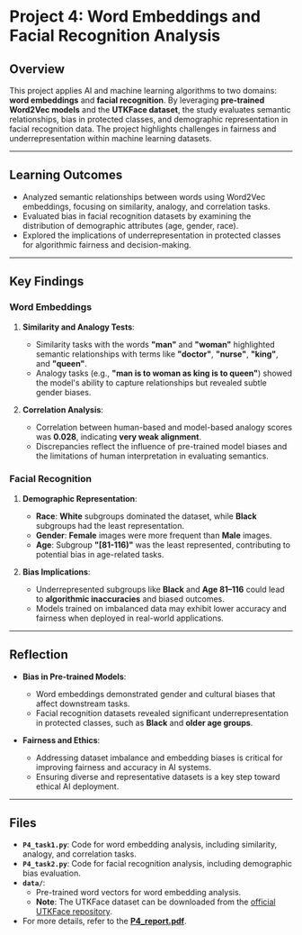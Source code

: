 # Project 4: Word Embeddings and Facial Recognition Analysis

## Overview

This project applies AI and machine learning algorithms to two domains: **word embeddings** and **facial recognition**. By leveraging **pre-trained Word2Vec models** and the **UTKFace dataset**, the study evaluates semantic relationships, bias in protected classes, and demographic representation in facial recognition data. The project highlights challenges in fairness and underrepresentation within machine learning datasets.

---

## Learning Outcomes
- Analyzed semantic relationships between words using Word2Vec embeddings, focusing on similarity, analogy, and correlation tasks.
- Evaluated bias in facial recognition datasets by examining the distribution of demographic attributes (age, gender, race).
- Explored the implications of underrepresentation in protected classes for algorithmic fairness and decision-making.

---

## Key Findings

### Word Embeddings
1. **Similarity and Analogy Tests**:
   - Similarity tasks with the words **"man"** and **"woman"** highlighted semantic relationships with terms like **"doctor"**, **"nurse"**, **"king"**, and **"queen"**.
   - Analogy tasks (e.g., **"man is to woman as king is to queen"**) showed the model's ability to capture relationships but revealed subtle gender biases.

2. **Correlation Analysis**:
   - Correlation between human-based and model-based analogy scores was **0.028**, indicating **very weak alignment**.  
   - Discrepancies reflect the influence of pre-trained model biases and the limitations of human interpretation in evaluating semantics.

### Facial Recognition
1. **Demographic Representation**:
   - **Race**: **White** subgroups dominated the dataset, while **Black** subgroups had the least representation.  
   - **Gender**: **Female** images were more frequent than **Male** images.  
   - **Age**: Subgroup **"[81-116)"** was the least represented, contributing to potential bias in age-related tasks.

2. **Bias Implications**:
   - Underrepresented subgroups like **Black** and **Age 81–116** could lead to **algorithmic inaccuracies** and biased outcomes.
   - Models trained on imbalanced data may exhibit lower accuracy and fairness when deployed in real-world applications.

---

## Reflection

- **Bias in Pre-trained Models**:
  - Word embeddings demonstrated gender and cultural biases that affect downstream tasks.
  - Facial recognition datasets revealed significant underrepresentation in protected classes, such as **Black** and **older age groups**.

- **Fairness and Ethics**:
  - Addressing dataset imbalance and embedding biases is critical for improving fairness and accuracy in AI systems.
  - Ensuring diverse and representative datasets is a key step toward ethical AI deployment.

---

## Files
- **`P4_task1.py`**: Code for word embedding analysis, including similarity, analogy, and correlation tasks.
- **`P4_task2.py`**: Code for facial recognition analysis, including demographic bias evaluation.
- **`data/`**:
  - Pre-trained word vectors for word embedding analysis.
  - **Note**: The UTKFace dataset can be downloaded from the [official UTKFace repository](https://susanqq.github.io/UTKFace/).
- For more details, refer to the **[P4_report.pdf](P4_report.pdf)**.
